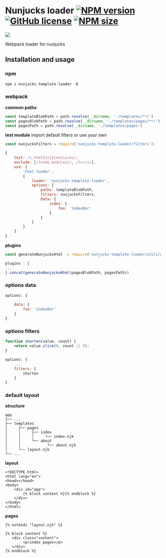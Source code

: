 [npm-url]: https://www.npmjs.com/package/nunjucks-template-loader
[npm-image]: https://img.shields.io/npm/v/nunjucks-template-loader?color=blue

[logo-url]: https://github.com/truerk/nunjucks-template-loader
[logo-image]: https://i.ibb.co/ZLJQnqP/nunjucks-template-loader.webp

[license-image]: https://img.shields.io/badge/license-MIT-blue.svg
[license-url]: https://github.com/truerk/nunjucks-template-loader/blob/master/LICENSE

[size-image]: https://img.shields.io/npm/dm/nunjucks-template-loader.svg
[size-url]: https://www.npmjs.com/package/nunjucks-template-loader

# Nunjucks loader [![NPM version][npm-image]][npm-url] [![GitHub license][license-image]][license-url] [![NPM size][size-image]][size-url]

[![][logo-image]][logo-url]

Webpack loader for nunjucks

## Installation and usage

### npm
```js
npm i nunjucks-template-loader -D
```

### webpack
**common paths**
```js
const templateBlobPath = path.resolve(__dirname, './templates/**/')
const pagesBlobPath = path.resolve(__dirname, './templates/pages/**/')
const pagesPath = path.resolve(__dirname, './templates/pages')
```

**test module**
import default filters or use your own
```js
const nunjucksFilters = require('nunjucks-template-loader/filters');
```
```js
{
	test: /\.html$|njk|nunjucks/,
	exclude: [/(node_modules)/, /(src)/],
	use: [
		'html-loader',
		{
			loader: 'nunjucks-template-loader',
			options: {
				paths: templateBlobPath,
				filters: nunjucksFilters,
				data: {
					index: {
						foo: 'indexBar'
					}
				}
			}
		}
	]
}
```
**plugins**
```js
const generateNunjucksHtml  = require('nunjucks-template-loader/utils/generateNunjucksHtml');
```
```js
plugins : [
...
].concat(generateNunjucksHtml(pagesBlobPath, pagesPath))
```

### options data

```js
options: {
	...
	data: {
		foo: 'indexBar'
	}
}
```

### options filters

```js
function shorten(value, count) {
    return value.slice(0, count || 5);
}

options: {
	...
	filters: {
		shorten
	}
}
```
### default layout
**structure**
```
app
├── ...
├── templates
│     ├── pages
│     │     ├── index
│     │     │     └── index.njk
│     │     └── about
│     │            └── about.njk
│     └── layout.njk
└── ...
```

**layout**
```markup
<!DOCTYPE html>
<html lang="en">
<head></head>
<body>
    <div id="app">
        {% block content %}{% endblock %}
    </div>
</body>
</html>
```

**pages**
```markup
{% extends "layout.njk" %}

{% block content %}
   <div class="content">
        <p>index pages</p>
   </div>
{% endblock %}
```
